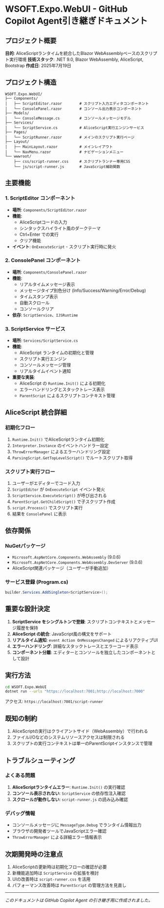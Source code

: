 # WSOFT.Expo.WebUI - GitHub Copilot Agent引き継ぎドキュメント

## プロジェクト概要

**目的**: AliceScriptランタイムを統合したBlazor WebAssemblyベースのスクリプト実行環境
**技術スタック**: .NET 9.0, Blazor WebAssembly, AliceScript, Bootstrap
**作成日**: 2025年7月19日

## プロジェクト構造

```
WSOFT.Expo.WebUI/
├── Components/
│   ├── ScriptEditor.razor        # スクリプト入力エディタコンポーネント
│   └── ConsolePanel.razor        # コンソール出力表示コンポーネント
├── Models/
│   └── ConsoleMessage.cs         # コンソールメッセージモデル
├── Services/
│   └── ScriptService.cs          # AliceScript実行エンジンサービス
├── Pages/
│   └── ScriptRunner.razor        # メインのスクリプト実行ページ
├── Layout/
│   ├── MainLayout.razor          # メインレイアウト
│   └── NavMenu.razor             # ナビゲーションメニュー
└── wwwroot/
    ├── css/script-runner.css     # スクリプトランナー専用CSS
    └── js/script-runner.js       # JavaScript補助関数
```

## 主要機能

### 1. ScriptEditor コンポーネント
- **場所**: `Components/ScriptEditor.razor`
- **機能**: 
  - AliceScriptコードの入力
  - シンタックスハイライト風のダークテーマ
  - Ctrl+Enter での実行
  - クリア機能
- **イベント**: `OnExecuteScript` - スクリプト実行時に発火

### 2. ConsolePanel コンポーネント
- **場所**: `Components/ConsolePanel.razor`
- **機能**:
  - リアルタイムメッセージ表示
  - メッセージタイプ別色分け (Info/Success/Warning/Error/Debug)
  - タイムスタンプ表示
  - 自動スクロール
  - コンソールクリア
- **依存**: `ScriptService`、`IJSRuntime`

### 3. ScriptService サービス
- **場所**: `Services/ScriptService.cs`
- **機能**:
  - AliceScript ランタイムの初期化と管理
  - スクリプト実行エンジン
  - コンソールメッセージ管理
  - リアルタイムイベント通知
- **重要な実装**:
  - AliceScript の `Runtime.Init()` による初期化
  - エラーハンドリングとスタックトレース表示
  - `ParentScript` によるスクリプトコンテキスト管理

## AliceScript 統合詳細

### 初期化フロー
1. `Runtime.Init()` でAliceScriptランタイム初期化
2. `Interpreter.Instance` のイベントハンドラー設定
3. `ThrowErrorManager` によるエラーハンドリング設定
4. `ParsingScript.GetTopLevelScript()` でルートスクリプト取得

### スクリプト実行フロー
1. ユーザーがエディターでコード入力
2. `ScriptEditor` が `OnExecuteScript` イベント発火
3. `ScriptService.ExecuteScript()` が呼び出される
4. `ParentScript.GetChildScript()` で子スクリプト作成
5. `script.Process()` でスクリプト実行
6. 結果を `ConsolePanel` に表示

## 依存関係

### NuGetパッケージ
- `Microsoft.AspNetCore.Components.WebAssembly` (9.0.6)
- `Microsoft.AspNetCore.Components.WebAssembly.DevServer` (9.0.6)
- AliceScript関連パッケージ（ユーザーが手動追加）

### サービス登録 (Program.cs)
```csharp
builder.Services.AddSingleton<ScriptService>();
```

## 重要な設計決定

1. **ScriptService をシングルトンで登録**: スクリプトコンテキストとメッセージ履歴を保持
2. **AliceScript の統合**: JavaScript風の構文をサポート
3. **リアルタイム通知**: `event Action OnMessagesChanged` によるリアクティブUI
4. **エラーハンドリング**: 詳細なスタックトレースとエラーコード表示
5. **コンポーネント分離**: エディターとコンソールを独立したコンポーネントとして設計

## 実行方法

```bash
cd WSOFT.Expo.WebUI
dotnet run --urls "https://localhost:7001;http://localhost:7000"
```

アクセス: `https://localhost:7001/script-runner`

## 既知の制約

1. AliceScriptの実行はクライアントサイド（WebAssembly）で行われる
2. ファイルI/Oなどのシステムリソースアクセスは制限される
3. スクリプトの実行コンテキストは単一のParentScriptインスタンスで管理

## トラブルシューティング

### よくある問題
1. **AliceScriptランタイムエラー**: `Runtime.Init()` の実行確認
2. **コンソール表示されない**: `ScriptService` の依存性注入確認
3. **スクロールが動作しない**: `script-runner.js` の読み込み確認

### デバッグ情報
- コンソールメッセージに `MessageType.Debug` でランタイム情報出力
- ブラウザの開発者ツールでJavaScriptエラー確認
- `ThrowErrorManager` による詳細エラー情報表示

## 次期開発時の注意点

1. AliceScriptの更新時は初期化フローの確認が必要
2. 新機能追加時は `ScriptService` の拡張を検討
3. UIの改善時は `script-runner.css` を活用
4. パフォーマンス改善時は `ParentScript` の管理方法を見直し

---
*このドキュメントは GitHub Copilot Agent の引き継ぎ用に作成されました。*
